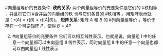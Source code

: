 #向量组等价的充要条件:
       **秩的关系:** 两个向量组等价的充要条件是它们的 #秩相等 ，并且将它们 #合并后的向量组的秩 也与它们各自的 #秩相等 。用矩阵表示就是：$r(A) = r(B) = r([A|B])$。
       **矩阵关系:** 矩阵 $A$ 和 $B$ 的 #列向量组等价 ，等价于存在一个可逆矩阵 $P$，使得 $B = AP$
   
  2. #向量组等价的充要条件 它们可以相互线性表示。也就是说，向量组 I 中的任意一个向量都可以由向量组 II 线性表示，同时向量组 II 中的任意一个向量也都可以由向量组 I 线性表示